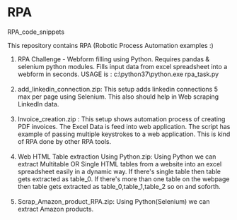 # RPA
RPA_code_snippets <br>

This repository contains RPA (Robotic Process Automation examples :) <br>

1) RPA Challenge - Webform filling using Python. Requires pandas & selenium python modules. Fills input data from excel spreadsheet into a
webform in seconds. USAGE is : c:\python37\python.exe rpa_task.py <br><br>
2) add_linkedin_connection.zip: This setup adds linkedin connections 5 max per page using Selenium. This also should help in Web scraping LinkedIn data. <br><br>
3) Invoice_creation.zip : This setup shows automation process of creating PDF invoices. The Excel Data is feed into web application. The script has example of passing multiple keystrokes to a web application. This is kind of RPA done by other RPA tools.<br><br>
4) Web HTML Table extraction Using Python.zip: Using Python we can extract Multitable OR Single HTML tables from a website into an excel spreadsheet easily in a dynamic way. If there's single table then table gets extracted as table_0. If there's more than one table on the webpage then table gets extracted as table_0,table_1,table_2 so on and soforth.<br><br>
4) Scrap_Amazon_product_RPA.zip: Using Python(Selenium) we can extract Amazon products.<br><br>




